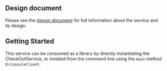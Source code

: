 ## Design document

Please see the [design document](design-document/design-document.md) for full information about the service and its design.

## Getting Started

This service can be consumed as a library by directly instantiating the CheckOutService, or invoked from the command line using the `main` method in `ConsoleClient`.

